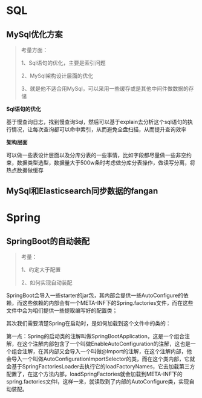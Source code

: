# SQL

## MySql优化方案

> 考量方面：
>
> 1、Sql语句的优化，主要是索引问题
>
> 2、MySql架构设计层面的优化
>
> 3、就是他不适合用MySql，可以采用一些缓存或是其他中间件做数据的存储

**Sql语句的优化**

基于慢查询日志，找到慢查询Sql，然后可以基于explain去分析这个sql语句的执行情况，让每次查询都可以命中索引，从而避免全盘扫描，从而提升查询效率

**架构层面** 

可以做一些表设计层面以及分库分表的一些事情，比如字段都尽量做一些非空约束，数据类型选型，数据量大于500w条时考虑做分库分表操作，做读写分离，将热点数据做缓存



## MySql和Elasticsearch同步数据的fangan



# Spring

## SpringBoot的自动装配

> 考量：
>
> 1、约定大于配置
>
> 2、如何实现自动装配

SpringBoot会导入一些starter的jar包，其内部会提供一些AutoConfigure的依赖，而这些依赖的内部会有一个META-INF下的Spring.factories文件，而在这些文件中会为咱们提供一些提取编写好的配置类；

其次我们需要清楚Spring在启动时，是如何加载到这个文件中的类的：

​	第一点：Spring的启动类的注解叫做SpringBootApplication，这是一个组合注解，在这个注解内部包含了一个叫做EnableAutoConfiguration的注解，这也是一个组合注解，在其内部又会导入一个叫做@Import的注解，在这个注解内部，他会导入一个叫做AutoConfigurationImportSelector的类，而在这个类内部，它就会基于SpringFactoriesLoader去执行它的loadFactoryNames，它去加载第三方配置了，在这个方法内部，loadSpringFactories就会加载到META-INF下的spring.factories文件l，这样一来，就读取到了内部的AutoConfigure类，实现自动装配。